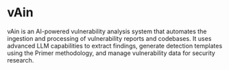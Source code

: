 # vAin
vAin is an AI-powered vulnerability analysis system that automates the ingestion and processing of vulnerability reports and codebases. It uses advanced LLM capabilities to extract findings, generate detection templates using the Primer methodology, and manage vulnerability data for security research.
